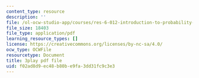 ```yaml
---
content_type: resource
description: ''
file: /ol-ocw-studio-app/courses/res-6-012-introduction-to-probability-spring-2018/f02ad8d9ec48b80be9fa3dd31fc9c3e3_MqocbJ-FPo0.pdf
file_size: 18403
file_type: application/pdf
learning_resource_types: []
license: https://creativecommons.org/licenses/by-nc-sa/4.0/
ocw_type: OCWFile
resourcetype: Document
title: 3play pdf file
uid: f02ad8d9-ec48-b80b-e9fa-3dd31fc9c3e3
---
```

